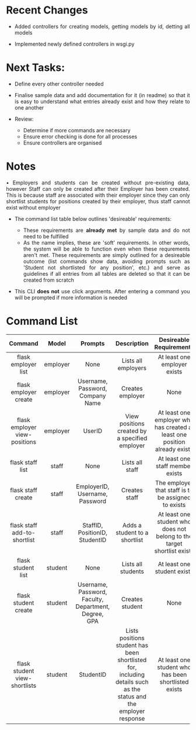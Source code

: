 <div align=justify>

# Recent Changes

- Added controllers for creating models, getting models by id, detting all models

- Implemented newly defined controllers in wsgi.py

# Next Tasks:

- Define every other controller needed

- Finalise sample data and add documentation for it (in readme) so that it is easy to understand what entries already exist and how they relate to one another

- Review:
    - Determine if more commands are necessary
    - Ensure error checking is done for all processes
    - Ensure controllers are organised

# Notes
• Employers and students can be created without pre-existing data, however Staff can only be created after their Employer has been created. This is because staff are associated with their employer since they can only shortlist students for positions created by their employer, thus staff cannot exist without employer

- The command list table below outlines 'desireable' requirements:
    - These requirements are **already met** by sample data and do not need to be fulfilled
    - As the name implies, these are 'soft' requirements. In other words, the system will be able to function even when these requrements aren't met. These requirements are simply outlined for a desireable outcome (list commands show data, avoiding prompts such as 'Student not shortlisted for any position', etc.) and serve as guidelines if all entries from all tables are deleted so that it can be created from scratch

- This CLI **does not** use click arguments. After entering a command you will be prompted if more information is needed
</div>

# Command List

| Command  | Model | Prompts | Description | Desireable Requirements |
| :---: | :---: | :---: | :---: | :---: |
| flask employer list | employer | None | Lists all employers | At least one employer exists |
| flask employer create | employer | Username, Password, Company Name | Creates employer | None |
| flask employer view-positions | employer | UserID |View positions created by a specified employer | At least one employer who has created at least one position already exists |
| flask staff list | staff | None | Lists all staff | At least one staff member exists |
| flask staff create | staff | EmployerID, Username, Password | Creates staff | The employer that staff is to be assigned to exists |
| flask staff add-to-shortlist | staff | StaffID, PositionID, StudentID | Adds a student to a shortlist | At least one student who does not belong to the target shortlist exists |
| flask student list | student | None | Lists all students | At least one student exists |
| flask student create | student | Username, Password, Faculty, Department, Degree, GPA | Creates student | None |
| flask student view-shortlists | student | StudentID | Lists positions student has been shortlisted for, including details such as the status and the employer response | At least one student who has been shortlisted exists |
